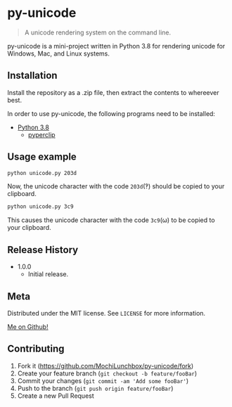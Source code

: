 # py-unicode
> A unicode rendering system on the command line.

py-unicode is a mini-project written in Python 3.8 for rendering
unicode for Windows, Mac, and Linux systems.

## Installation

Install the repository as a .zip file, then extract the contents to whereever best.

In order to use py-unicode, the following programs need to be installed:

* [Python 3.8](https://www.python.org/downloads/)
  * [pyperclip](https://pypi.org/project/pyperclip/)

## Usage example

```sh
python unicode.py 203d
```
Now, the unicode character with the code `203d`(‽) should be copied to your clipboard.

```sh
python unicode.py 3c9
```
This causes the unicode character with the code `3c9`(ω) to be copied to your clipboard.

## Release History

* 1.0.0
  * Initial release.

## Meta

Distributed under the MIT license. See ``LICENSE`` for more information.

[Me on Github!](https://github.com/MochiLunchbox/)

## Contributing

1. Fork it (<https://github.com/MochiLunchbox/py-unicode/fork>)
2. Create your feature branch (`git checkout -b feature/fooBar`)
3. Commit your changes (`git commit -am 'Add some fooBar'`)
4. Push to the branch (`git push origin feature/fooBar`)
5. Create a new Pull Request
